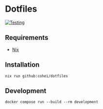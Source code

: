 # Dotfiles

[![Testing](https://github.com/cohei/dotfiles/actions/workflows/testing.yml/badge.svg)](https://github.com/cohei/dotfiles/actions/workflows/testing.yml)

## Requirements

- [Nix](https://nixos.org)

## Installation

```shell
nix run github:cohei/dotfiles
```

## Development

``` shell
docker compose run --build --rm development
```
